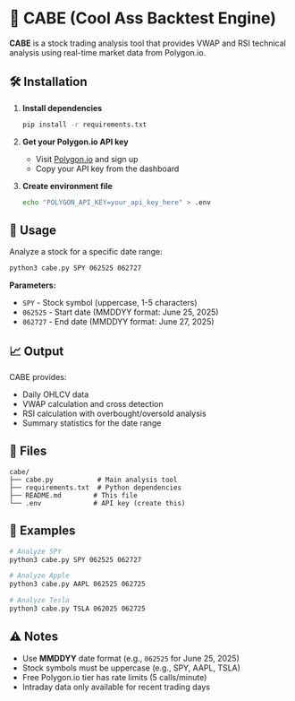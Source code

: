 # 🚀 CABE (Cool Ass Backtest Engine)

**CABE** is a stock trading analysis tool that provides VWAP and RSI technical analysis using real-time market data from Polygon.io.

## 🛠️ Installation

1. **Install dependencies**
   ```bash
   pip install -r requirements.txt
   ```

2. **Get your Polygon.io API key**
   - Visit [Polygon.io](https://polygon.io/) and sign up
   - Copy your API key from the dashboard

3. **Create environment file**
   ```bash
   echo "POLYGON_API_KEY=your_api_key_here" > .env
   ```

## 🚀 Usage

Analyze a stock for a specific date range:

```bash
python3 cabe.py SPY 062525 062727
```

**Parameters:**
- `SPY` - Stock symbol (uppercase, 1-5 characters)
- `062525` - Start date (MMDDYY format: June 25, 2025)
- `062727` - End date (MMDDYY format: June 27, 2025)

## 📈 Output

CABE provides:
- Daily OHLCV data
- VWAP calculation and cross detection
- RSI calculation with overbought/oversold analysis
- Summary statistics for the date range

## 📁 Files

```
cabe/
├── cabe.py           # Main analysis tool
├── requirements.txt  # Python dependencies
├── README.md        # This file
└── .env             # API key (create this)
```

## 🧪 Examples

```bash
# Analyze SPY
python3 cabe.py SPY 062525 062727

# Analyze Apple
python3 cabe.py AAPL 062525 062725

# Analyze Tesla
python3 cabe.py TSLA 062025 062725
```

## ⚠️ Notes

- Use **MMDDYY** date format (e.g., `062525` for June 25, 2025)
- Stock symbols must be uppercase (e.g., SPY, AAPL, TSLA)
- Free Polygon.io tier has rate limits (5 calls/minute)
- Intraday data only available for recent trading days 